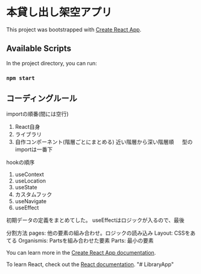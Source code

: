 # 本貸し出し架空アプリ

This project was bootstrapped with [Create React App](https://github.com/facebook/create-react-app).

## Available Scripts

In the project directory, you can run:

### `npm start`


## コーディングルール
importの順番(間には空行)
1. React自身
2. ライブラリ
3. 自作コンポーネント(階層ごとにまとめる)
   近い階層から深い階層順
　 型のimportは一番下


hookの順序
1. useContext
2. useLocation
3. useState
4. カスタムフック
5. useNavigate
5. useEffect

初期データの定義をまとめてした。
useEffectはロジックが入るので、最後

分割方法
pages: 他の要素の組み合わせ。ロジックの読み込み
Layout: CSSをあてる
Organismis: Partsを組み合わせた要素
Parts: 最小の要素


You can learn more in the [Create React App documentation](https://facebook.github.io/create-react-app/docs/getting-started).

To learn React, check out the [React documentation](https://reactjs.org/).
"# LibraryApp" 



